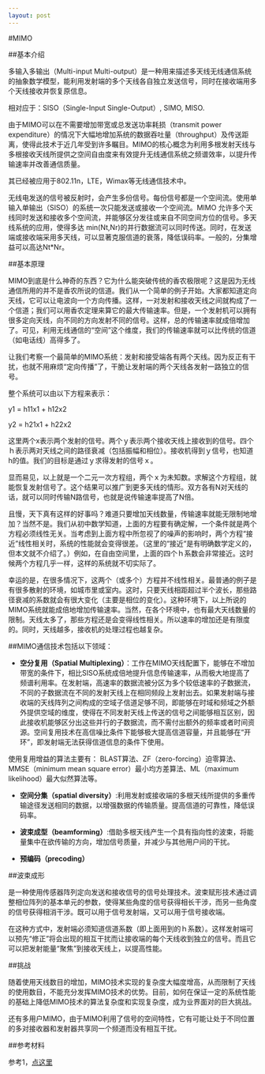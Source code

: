 ```yaml
---
layout: post
---
```

#MIMO

##基本介绍

多输入多输出（Multi-input Multi-output）是一种用来描述多天线无线通信系统的抽象数学模型，能利用发射端的多个天线各自独立发送信号，同时在接收端用多个天线接收并恢复原信息。

相对应于：SISO（Single-Input Single-Output）, SIMO, MISO.

由于MIMO可以在不需要增加带宽或总发送功率耗损（transmit power expenditure）的情况下大幅地增加系统的数据吞吐量（throughput）及传送距离，使得此技术于近几年受到许多瞩目。MIMO的核心概念为利用多根发射天线与多根接收天线所提供之空间自由度来有效提升无线通信系统之频谱效率，以提升传输速率并改善通信质量。

其已经被应用于802.11n，LTE，Wimax等无线通信技术中。

无线电发送的信号被反射时，会产生多份信号。每份信号都是一个空间流。使用单输入单输出（SISO）的系统一次只能发送或接收一个空间流。MIMO 允许多个天线同时发送和接收多个空间流，并能够区分发往或来自不同空间方位的信号。多天线系统的应用，使得多达 min(Nt,Nr)的并行数据流可以同时传送。同时，在发送端或接收端采用多天线，可以显著克服信道的衰落，降低误码率。一般的，分集增益可以高达Nt*Nr。

##基本原理

MIMO到底是什么神奇的东西？它为什么能突破传统的香农极限呢？这是因为无线通信所用的并不是香农所说的信道。我们从一个简单的例子开始。大家都知道定向天线，它可以让电波向一个方向传播。这样，一对发射和接收天线之间就构成了一个信道；我们可以用香农定理来算它的最大传输速率。但是，一个发射机可以拥有很多定向天线，向不同的方向发射不同的信号。这样，总的传输速率就成倍增加了。可见，利用无线通信的“空间”这个维度，我们的传输速率就可以比传统的信道（如电话线）高得多了。

让我们考察一个最简单的MIMO系统：发射和接受端各有两个天线。因为反正有干扰，也就不用麻烦“定向传播”了，干脆让发射端的两个天线各发射一路独立的信号。

整个系统可以由以下方程来表示：

y1 = h11x1 + h12x2

y2 = h21x1 + h22x2

这里两个x表示两个发射的信号。两个ｙ表示两个接收天线上接收到的信号。四个ｈ表示两对天线之间的路径衰减（包括振幅和相位）。接收机得到ｙ信号，也知道h的值。我们的目标是通过ｙ求得发射的信号ｘ。

显而易见，以上就是一个二元一次方程组，两个ｘ为未知数。求解这个方程组，就能恢复发射信号了。这个结果可以推广到更多天线的情形。双方各有N对天线的话，就可以同时传输N路信号，也就是说传输速率提高了N倍。

且慢，天下真有这样的好事吗？难道只要增加天线数量，传输速率就能无限制地增加？当然不是。我们从初中数学知道，上面的方程要有确定解，一个条件就是两个方程必须线性无关。当考虑到上面方程中所忽视了的噪声的影响时，两个方程“接近”线性相关时，系统的性能就会变得很差。（这里的“接近“是有明确数学定义的，但本文就不介绍了。）例如，在自由空间里，上面的四个ｈ系数会非常接近。这时候两个方程几乎一样，这样的系统就不切实际了。

幸运的是，在很多情况下，这两个（或多个）方程并不线性相关。最普通的例子是有很多散射的环境，如城市里或室内。这时，只要天线相距超过半个波长，那些路径衰减的系数就会有很大变化（主要是相位的变化）。这种环境下，以上所说的MIMO系统就能成倍地增加传输速率。当然，在各个环境中，也有最大天线数量的限制。天线太多了，那些方程还是会变得线性相关。所以速率的增加还是有限度的。同时，天线越多，接收机的处理过程也越复杂。

##MIMO通信技术包括以下领域：

- **空分复用（Spatial Multiplexing）**：工作在MIMO天线配置下，能够在不增加带宽的条件下，相比SISO系统成倍地提升信息传输速率，从而极大地提高了频谱利用率。在发射端，高速率的数据流被分区为多个较低速率的子数据流，不同的子数据流在不同的发射天线上在相同频段上发射出去。如果发射端与接收端的天线阵列之间构成的空域子信道足够不同，即能够在时域和频域之外额外提供空域的维度，使得在不同发射天线上传送的信号之间能够相互区别，因此接收机能够区分出这些并行的子数据流，而不需付出额外的频率或者时间资源。空间复用技术在高信噪比条件下能够极大提高信道容量，并且能够在“开环”，即发射端无法获得信道信息的条件下使用。

使用复用增益的算法主要有：
BLAST算法、ZF（zero-forcing）迫零算法、MMSE（minimum mean square error）最小均方差算法、ML（maximum likelihood）最大似然算法等。

- **空间分集（spatial diversity）**:利用发射或接收端的多根天线所提供的多重传输途径发送相同的数据，以增强数据的传输质量。提高信道的可靠性，降低误码率。

- **波束成型（beamforming）**:借助多根天线产生一个具有指向性的波束，将能量集中在欲传输的方向，增加信号质量，并减少与其他用户间的干扰。

- **预编码（precoding）**

##波束成形

是一种使用传感器阵列定向发送和接收信号的信号处理技术。波束赋形技术通过调整相位阵列的基本单元的参数，使得某些角度的信号获得相长干涉，而另一些角度的信号获得相消干涉。既可以用于信号发射端，又可以用于信号接收端。

在这种方式中，发射端必须知道信道系数（即上面用到的ｈ系数）。这样发射端可以预先“修正”将会出现的相互干扰而让接收端的每个天线收到独立的信号。而且它可以把发射能量“聚焦”到接收天线上，以提高性能。

##挑战

随着使用天线数目的增加，MIMO技术实现的复杂度大幅度增高，从而限制了天线的使用数目，不能充分发挥MIMO技术的优势。目前，如何在保证一定的系统性能的基础上降低MIMO技术的算法复杂度和实现复杂度，成为业界面对的巨大挑战。

还有多用户MIMO，由于MIMO利用了信号的空间特性，它有可能让处于不同位置的多对接收器和发射器共享同一个频道而没有相互干扰。

##参考材料

参考1，[点这里](http://blog.sciencenet.cn/blog-309766-674609.html)

